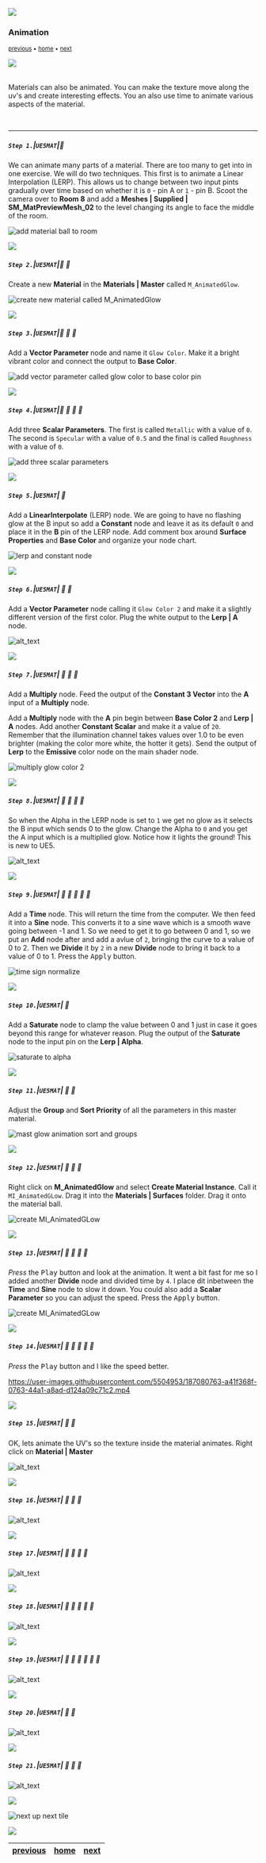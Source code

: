 ![](../images/line3.png)

### Animation

<sub>[previous](../) • [home](../README.md#user-content-ue5-intro-to-materials) • [next](../)</sub>

![](../images/line3.png)

<img src="https://via.placeholder.com/1000x4/45D7CA/45D7CA" alt="drawing" height="4px"/>

Materials can also be animated.  You can make the texture move along the uv's and create interesting effects. You an also use time to animate various aspects of the material.

<br>

---


##### `Step 1.`\|`UE5MAT`|:small_blue_diamond:

We can animate many parts of a material.  There are too many to get into in one exercise. We will do two techniques.  This first is to animate a Linear Interpolation (LERP).  This allows us to change between two input pints gradually over time based on whether it is `0` - pin A or `1` - pin B. Scoot the camera over to **Room 8** and add a **Meshes | Supplied | SM_MatPreviewMesh_02** to the level changing its angle to face the middle of the room.

![add material ball to room](images/dragBallToRoom.png)

![](../images/line2.png)

##### `Step 2.`\|`UE5MAT`|:small_blue_diamond: :small_blue_diamond: 

Create a new **Material** in the **Materials | Master** called `M_AnimatedGlow`.

![create new material called M_AnimatedGlow](images/newMaster.png)

![](../images/line2.png)

##### `Step 3.`\|`UE5MAT`|:small_blue_diamond: :small_blue_diamond: :small_blue_diamond:

Add a **Vector Parameter** node and name it `Glow Color`. Make it a bright vibrant color and connect the output to **Base Color**.

![add vector parameter called glow color to base color pin](images/textureParameter.png)

![](../images/line2.png)

##### `Step 4.`\|`UE5MAT`|:small_blue_diamond: :small_blue_diamond: :small_blue_diamond: :small_blue_diamond:

Add three **Scalar Parameters**.  The first is called `Metallic` with a value of `0`.  The second is `Specular` with a value of `0.5` and the final is called `Roughness` with a value of `0`.

![add three scalar parameters](images/addThreeScalarParams.png)

![](../images/line2.png)

##### `Step 5.`\|`UE5MAT`| :small_orange_diamond:

Add a **LinearInterpolate** (LERP) node. We are going to have no flashing glow at the B input so add a **Constant** node and leave it as its default `0` and place it in the **B** pin of the LERP node. Add comment box around **Surface Properties** and **Base Color** and organize your node chart.

![lerp and constant node](images/firstLerpNode.png)

![](../images/line2.png)

##### `Step 6.`\|`UE5MAT`| :small_orange_diamond: :small_blue_diamond:

Add a **Vector Parameter** node calling it `Glow Color 2` and make it a slightly different version of the first color.  Plug the white output to the **Lerp | A** node.

![alt_text](images/glowColor2.png)

![](../images/line2.png)

##### `Step 7.`\|`UE5MAT`| :small_orange_diamond: :small_blue_diamond: :small_blue_diamond:

Add a **Multiply** node.  Feed the output of the **Constant 3 Vector** into the **A** input of a **Multiply** node.

Add a **Multiply** node with the **A** pin begin between **Base Color 2** and **Lerp | A** nodes.  Add another **Constant Scalar** and make it a value of `20`.  Remember that the illumination channel takes values over 1.0 to be even brighter (making the color more white, the hotter it gets). Send the output of **Lerp** to the **Emissive** color node on the main shader node.

![multiply glow color 2](images/multiplyGlow2.png)

![](../images/line2.png)

##### `Step 8.`\|`UE5MAT`| :small_orange_diamond: :small_blue_diamond: :small_blue_diamond: :small_blue_diamond:

So when the Alpha in the LERP node is set to `1` we get no glow as it selects the B input which sends 0 to the glow. Change the Alpha to `0` and you get the A input which is a multiplied glow. Notice how it lights the ground!  This is new to UE5.

![alt_text](images/lerpOneZero.png)

![](../images/line2.png)

##### `Step 9.`\|`UE5MAT`| :small_orange_diamond: :small_blue_diamond: :small_blue_diamond: :small_blue_diamond: :small_blue_diamond:

Add a **Time** node. This will return the time from the computer.  We then feed it into a **Sine** node.  This converts it to a sine wave which is a smooth wave going between -1 and 1.  So we need to get it to go between 0 and 1, so we put an **Add** node after and add a avlue of `2`, bringing the curve to a value of 0 to 2.  Then we **Divide** it by `2` in a new **Divide** node to bring it back to a value of 0 to 1. Press the <kbd>Apply</kbd> button.

![time sign normalize](images/timeSine.png)

![](../images/line2.png)

##### `Step 10.`\|`UE5MAT`| :large_blue_diamond:

Add a **Saturate** node to clamp the value between 0 and 1 just in case it goes beyond this range for whatever reason.  Plug the output of the **Saturate** node to the input pin on the **Lerp | Alpha**.

![saturate to alpha](images/saturateAlpha.png)

![](../images/line2.png)

##### `Step 11.`\|`UE5MAT`| :large_blue_diamond: :small_blue_diamond: 

Adjust the **Group** and **Sort Priority** of all the parameters in this master material.

![mast glow animation sort and groups](images/groupsPrioritiesGlow.png)

![](../images/line2.png)


##### `Step 12.`\|`UE5MAT`| :large_blue_diamond: :small_blue_diamond: :small_blue_diamond: 

Right click on **M_AnimatedGlow** and select **Create Material Instance**.  Call it `MI_AnimatedGLow`.
Drag it into the **Materials | Surfaces** folder.  Drag it onto the material ball.

![create MI_AnimatedGLow](images/makeMaterialInstance.png)

![](../images/line2.png)

##### `Step 13.`\|`UE5MAT`| :large_blue_diamond: :small_blue_diamond: :small_blue_diamond:  :small_blue_diamond: 

*Press* the <kbd>Play</kbd> button  and look at the animation. It went a bit fast for me so I added another **Divide** node and divided time by `4`.   I place dit inbetween the **Time** and **Sine** node to slow it down.  You could also add a **Scalar Parameter** so you can adjust the speed. Press the <kbd>Apply</kbd> button.

![create MI_AnimatedGLow](images/divideNode.png)

![](../images/line2.png)

##### `Step 14.`\|`UE5MAT`| :large_blue_diamond: :small_blue_diamond: :small_blue_diamond: :small_blue_diamond:  :small_blue_diamond: 

*Press* the <kbd>Play</kbd> button and I like the speed better.

https://user-images.githubusercontent.com/5504953/187080763-a41f368f-0763-44a1-a8ad-d124a09c71c2.mp4

![](../images/line2.png)

##### `Step 15.`\|`UE5MAT`| :large_blue_diamond: :small_orange_diamond: 

OK, lets animate the UV's so the texture inside the material animates.  Right click on **Material | Master**

![alt_text](images/createChevron.png)

![](../images/line2.png)

##### `Step 16.`\|`UE5MAT`| :large_blue_diamond: :small_orange_diamond:   :small_blue_diamond: 

![alt_text](images/.png)

![](../images/line2.png)

##### `Step 17.`\|`UE5MAT`| :large_blue_diamond: :small_orange_diamond: :small_blue_diamond: :small_blue_diamond:

![alt_text](images/.png)

![](../images/line2.png)

##### `Step 18.`\|`UE5MAT`| :large_blue_diamond: :small_orange_diamond: :small_blue_diamond: :small_blue_diamond: :small_blue_diamond:

![alt_text](images/.png)

![](../images/line2.png)

##### `Step 19.`\|`UE5MAT`| :large_blue_diamond: :small_orange_diamond: :small_blue_diamond: :small_blue_diamond: :small_blue_diamond: :small_blue_diamond:

![alt_text](images/.png)

![](../images/line2.png)

##### `Step 20.`\|`UE5MAT`| :large_blue_diamond: :large_blue_diamond:

![alt_text](images/.png)

![](../images/line2.png)

##### `Step 21.`\|`UE5MAT`| :large_blue_diamond: :large_blue_diamond: :small_blue_diamond:

![alt_text](images/.png)


![](../images/line.png)

<!-- <img src="https://via.placeholder.com/1000x100/45D7CA/000000/?text=Next Up - ADD NEXT TITLE"> -->
![next up next tile](images/banner.png)

![](../images/line.png)

| [previous](../)| [home](../README.md#user-content-ue5-intro-to-materials) | [next](../)|
|---|---|---|
